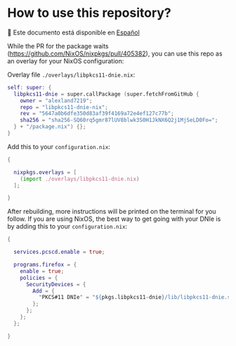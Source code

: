# How to use this repository?

📖 Este documento está disponible en [Español](README.es.md)

While the PR for the package waits (https://github.com/NixOS/nixpkgs/pull/405382), you can use this repo as an overlay for your NixOS configuration:

Overlay file `./overlays/libpkcs11-dnie.nix`:
```nix
self: super: {
  libpkcs11-dnie = super.callPackage (super.fetchFromGitHub {
    owner = "alexland7219";
    repo = "libpkcs11-dnie-nix";
    rev = "5647a0b6dfe350d83af39f4169a72e4ef127c77b";
    sha256 = "sha256-SQ60rq5gmr87lUV8blwk3S0H1JkNX6Q2j1MjSeLD0Fo=";
  } + "/package.nix") {};
}
```

Add this to your `configuration.nix`:

```nix
{

  nixpkgs.overlays = [
    (import ./overlays/libpkcs11-dnie.nix)
  ];

}
```
After rebuilding, more instructions will be printed on the terminal for you follow.
If you are using NixOS, the best way to get going with your DNIe is by adding this to your `configuration.nix`:

```nix
{

  services.pcscd.enable = true;

  programs.firefox = {
    enable = true;
    policies = {
      SecurityDevices = {
        Add = {
          "PKCS#11 DNIe" = "${pkgs.libpkcs11-dnie}/lib/libpkcs11-dnie.so";
        };
      };
    };
  };

}
```
